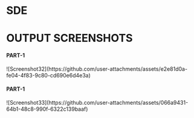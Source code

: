 # SDE
<h1>OUTPUT SCREENSHOTS</h1>
<h4>PART-1</h4>
![Screenshot32](https://github.com/user-attachments/assets/e2e81d0a-fe04-4f83-9c80-cd690e6d4e3a)
<h4>PART-1</h4>
![Screenshot33](https://github.com/user-attachments/assets/066a9431-64b1-48c8-990f-6322c139baaf)

